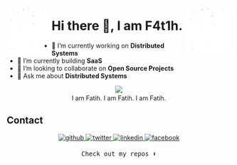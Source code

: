 <p align="center">
  <img width="20%" style="float: left;" align="left" src="sparkles.gif" />
  <img width="20%" src="sparkles.gif" style="float: right; width: 20%" align="right"/>
</p>
<h1>Hi there 👋, I am F4t1h.</h1>
<ul>
  <li>🔭 I’m currently working on <b>Distributed Systems</b></li>
  <li>🌱 I’m currently building <b>SaaS</b></li>
  <li>👯 I’m looking to collaborate on <b>Open Source Projects</b></li>
  <li>💬 Ask me about <b>Distributed Systems</b></li>
</ul>

<p align="center">
  <img width="250" src="https://media.giphy.com/media/11vDNL1PrUUo0/giphy.gif"><br />
  I am Fatih. I am Fatih. I am Fatih.
</p>

  
  ## Contact  
<p align="center">
<a href="https://github.com/aktasfatih" target="_blank">
<img src=https://img.shields.io/badge/github-%2324292e.svg?&style=for-the-badge&logo=github&logoColor=white alt=github style="margin-bottom: 5px;" />
</a>
<a href="https://twitter.com/moreincode" target="_blank">
<img src=https://img.shields.io/badge/twitter-%2300acee.svg?&style=for-the-badge&logo=twitter&logoColor=white alt=twitter style="margin-bottom: 5px;" />
</a>
<a href="linkedin.com/in/fatih-aktas/" target="_blank">
<img src=https://img.shields.io/badge/linkedin-%231E77B5.svg?&style=for-the-badge&logo=linkedin&logoColor=white alt=linkedin style="margin-bottom: 5px;" />
</a>
<a href="https://www.facebook.com/fatohaktas/" target="_blank">
<img src=https://img.shields.io/badge/facebook-%232E87FB.svg?&style=for-the-badge&logo=facebook&logoColor=white alt=facebook style="margin-bottom: 5px;" />
</a> 
</p> 
  
  <p align="center"><samp>
Check out my repos ⬇️  
  </samp>
</p>
